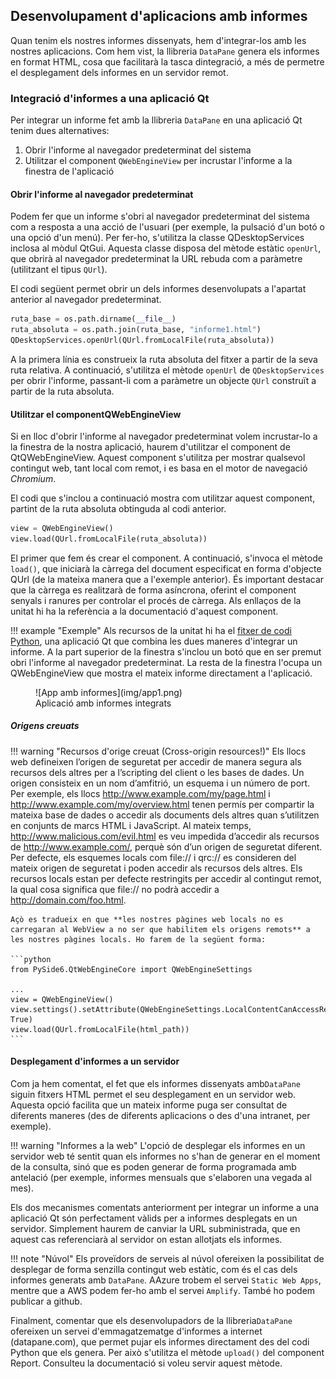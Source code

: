## Desenvolupament d'aplicacions amb informes

Quan tenim els nostres informes dissenyats, hem d'integrar-los amb les nostres aplicacions. Com hem vist, la llibreria `DataPane` genera els informes en format HTML, cosa que facilitarà la tasca dintegració, a més de permetre el desplegament dels informes en un servidor remot.

### Integració d'informes a una aplicació Qt

Per integrar un informe fet amb la llibreria `DataPane` en una aplicació Qt tenim dues alternatives:

1. Obrir l'informe al navegador predeterminat del sistema
2. Utilitzar el component `QWebEngineView` per incrustar l'informe a la finestra de l'aplicació

#### Obrir l'informe al navegador predeterminat

Podem fer que un informe s'obri al navegador predeterminat del sistema com a resposta a una acció de l'usuari (per exemple, la pulsació d'un botó o una opció d'un menú). Per fer-ho, s'utilitza la classe QDesktopServices inclosa al mòdul QtGui. Aquesta classe disposa del mètode estàtic `openUrl`, que obrirà al navegador predeterminat la URL rebuda com a paràmetre (utilitzant el tipus `QUrl`).

El codi següent permet obrir un dels informes desenvolupats a l'apartat anterior al navegador predeterminat.

```python
ruta_base = os.path.dirname(__file__)
ruta_absoluta = os.path.join(ruta_base, "informe1.html")
QDesktopServices.openUrl(QUrl.fromLocalFile(ruta_absoluta))
```

A la primera línia es construeix la ruta absoluta del fitxer a partir de la seva ruta relativa. A continuació, s'utilitza el mètode `openUrl` de `QDesktopServices` per obrir l'informe, passant-li com a paràmetre un objecte `QUrl` construït a partir de la ruta absoluta.

#### Utilitzar el componentQWebEngineView

Si en lloc d'obrir l'informe al navegador predeterminat volem incrustar-lo a la finestra de la nostra aplicació, haurem d'utilitzar el component de QtQWebEngineView. Aquest component s'utilitza per mostrar qualsevol contingut web, tant local com remot, i es basa en el motor de navegació *Chromium*.

El codi que s'inclou a continuació mostra com utilitzar aquest component, partint de la ruta absoluta obtinguda al codi anterior.

```python
view = QWebEngineView()
view.load(QUrl.fromLocalFile(ruta_absoluta))
```
El primer que fem és crear el component. A continuació, s'invoca el mètode `load()`, que iniciarà la càrrega del document especificat en forma d'objecte QUrl (de la mateixa manera que a l'exemple anterior). És important destacar que la càrrega es realitzarà de forma asíncrona, oferint el component senyals i ranures per controlar el procés de càrrega. Als enllaços de la unitat hi ha la referència a la documentació d'aquest component.

!!! example "Exemple"
    Als recursos de la unitat hi ha el [fitxer de codi Python](../exemples/app_informes1.py), una aplicació Qt que combina les dues maneres d'integrar un informe. A la part superior de la finestra s'inclou un botó que en ser premut obri l'informe al navegador predeterminat. La resta de la finestra l'ocupa un QWebEngineView que mostra el mateix informe directament a l'aplicació.

<figure markdown>
  ![App amb informes](img/app1.png)
  <figcaption>Aplicació amb informes integrats</figcaption>
</figure>

##### Origens creuats

!!! warning "Recursos d'orige creuat (Cross-origin resources!)"
    Els llocs web defineixen l’origen de seguretat per accedir de manera segura als recursos dels altres per a l’scripting del client o les bases de dades. Un origen consisteix en un nom d’amfitrió, un esquema i un número de port. Per exemple, els llocs http://www.example.com/my/page.html i http://www.example.com/my/overview.html tenen permís per compartir la mateixa base de dades o accedir als documents dels altres quan s’utilitzen en conjunts de marcs HTML i JavaScript. Al mateix temps, http://www.malicious.com/evil.html es veu impedida d’accedir als recursos de http://www.example.com/, perquè són d’un origen de seguretat diferent. Per defecte, els esquemes locals com file:// i qrc:// es consideren del mateix origen de seguretat i poden accedir als recursos dels altres. Els recursos locals estan per defecte restringits per accedir al contingut remot, la qual cosa significa que file:// no podrà accedir a http://domain.com/foo.html.

    Açò es tradueix en que **les nostres pàgines web locals no es carregaran al WebView a no ser que habilitem els origens remots** a les nostres pàgines locals. Ho farem de la següent forma:

    ```python
    from PySide6.QtWebEngineCore import QWebEngineSettings

    ...
    view = QWebEngineView()
    view.settings().setAttribute(QWebEngineSettings.LocalContentCanAccessRemoteUrls, True)
    view.load(QUrl.fromLocalFile(html_path))
    ```

#### Desplegament d'informes a un servidor

Com ja hem comentat, el fet que els informes dissenyats amb`DataPane` siguin fitxers HTML permet el seu desplegament en un servidor web. Aquesta opció facilita que un mateix informe puga ser consultat de diferents maneres (des de diferents aplicacions o des d'una intranet, per exemple).

!!! warning "Informes a la web"
    L'opció de desplegar els informes en un servidor web té sentit quan els informes no s'han de generar en el moment de la consulta, sinó que es poden generar de forma programada amb antelació (per exemple, informes mensuals que s'elaboren una vegada al mes).

Els dos mecanismes comentats anteriorment per integrar un informe a una aplicació Qt són perfectament vàlids per a informes desplegats en un servidor. Simplement haurem de canviar la URL subministrada, que en aquest cas referenciarà al servidor on estan allotjats els informes.	

!!! note "Núvol"
    Els proveïdors de serveis al núvol ofereixen la possibilitat de desplegar de forma senzilla contingut web estàtic, com és el cas dels informes generats amb `DataPane`. AAzure trobem el servei `Static Web Apps`, mentre que a AWS podem fer-ho amb el servei `Amplify`. També ho podem publicar a github.

Finalment, comentar que els desenvolupadors de la llibreria`DataPane` ofereixen un servei d'emmagatzematge d'informes a internet (datapane.com), que permet pujar els informes directament des del codi Python que els genera. Per això s'utilitza el mètode `upload()` del component Report. Consulteu la documentació si voleu servir aquest mètode.


